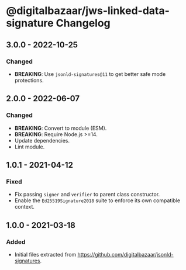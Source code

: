# @digitalbazaar/jws-linked-data-signature Changelog

## 3.0.0 - 2022-10-25

### Changed
- **BREAKING**: Use `jsonld-signatures@11` to get better safe mode
  protections.

## 2.0.0 - 2022-06-07

### Changed
- **BREAKING**: Convert to module (ESM).
- **BREAKING**: Require Node.js >=14.
- Update dependencies.
- Lint module.

## 1.0.1 - 2021-04-12

### Fixed
- Fix passing `signer` and `verifier` to parent class constructor. 
- Enable the `Ed25519Signature2018` suite to enforce its own compatible context. 

## 1.0.0 - 2021-03-18

### Added
- Initial files extracted from https://github.com/digitalbazaar/jsonld-signatures.
